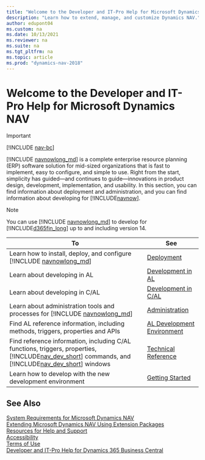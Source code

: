 ```yaml
---
title: "Welcome to the Developer and IT-Pro Help for Microsoft Dynamics NAV"
description: "Learn how to extend, manage, and customize Dynamics NAV."
author: edupont04
ms.custom: na
ms.date: 10/13/2021
ms.reviewer: na
ms.suite: na
ms.tgt_pltfrm: na
ms.topic: article
ms.prod: "dynamics-nav-2018"
---
```

# Welcome to the Developer and IT-Pro Help for Microsoft Dynamics NAV

> [!IMPORTANT]  
> [!INCLUDE [nav-bc](includes/nav-bc.md)]

[!INCLUDE [navnowlong_md](includes/navnowlong_md.md)] is a complete enterprise resource planning (ERP) software solution for mid-sized organizations that is fast to implement, easy to configure, and simple to use. Right from the start, simplicity has guided—and continues to guide—innovations in product design, development, implementation, and usability. In this section, you can find information about deployment and administration, and you can find information about developing for [!INCLUDE[navnow](includes/navnow_md.md)].
> [!NOTE]  
> You can use [!INCLUDE [navnowlong_md](includes/navnowlong_md.md)] to develop for [!INCLUDE[d365fin_long](includes/d365fin_long_md.md)] up to and including version 14.

|To|See|  
|--|---|  
|Learn how to install, deploy, and configure [!INCLUDE [navnowlong_md](includes/navnowlong_md.md)]|[Deployment](Deployment.md)|  
|Learn about developing in AL|[Development in AL](developer/devenv-dev-overview.md)|
|Learn about developing in C/AL|[Development in C/AL](Development.md)|  
|Learn about administration tools and processes for [!INCLUDE [navnowlong_md](includes/navnowlong_md.md)]|[Administration](Administration.md)|  
|Find AL reference information, including methods, triggers, properties and APIs|[AL Development Environment](developer/devenv-reference-overview.md)|
|Find reference information, including C/AL functions, triggers, properties, [!INCLUDE[nav_dev_short](includes/nav_dev_short_md.md)] commands, and [!INCLUDE[nav_dev_short](includes/nav_dev_short_md.md)] windows|[Technical Reference](Technical-Reference.md)|  
|Learn how to develop with the new development environment|[Getting Started](developer/devenv-get-started.md) |

<!--## Feedback
At the bottom of each article, you can submit feedback either for the product or for the documentation. For more information, see the [Microsoft Docs Contributor Guide](https://learn.microsoft.com/contribute/#create-quality-issues).-->

<!--Previously submitted feedback has not been deleted but is no longer visible online. Please read the [learn.microsoft.com blog](https://learn.microsoft.com/teamblog/a-new-feedback-system-is-coming-to-docs) for more information. -->

## See Also

[System Requirements for Microsoft Dynamics NAV](System-Requirements-for-Microsoft-Dynamics-NAV.md)  
[Extending Microsoft Dynamics NAV Using Extension Packages](Extending-Microsoft-Dynamics-NAV-Using-Extension-Packages.md)  
[Resources for Help and Support](help-and-support.md)  
[Accessibility](Accessibility.md)  
[Terms of Use](terms/legal.md)  
[Developer and IT-Pro Help for Dynamics 365 Business Central](/dynamics365/business-central/dev-itpro/)  
